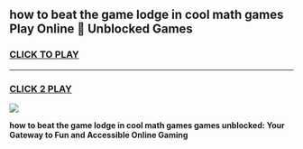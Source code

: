 
## how to beat the game lodge in cool math games Play Online 👋 Unblocked Games
<h3>
<a href="https://news.freeplayer.one?title=how_to_beat_the_game_lodge_in_cool_math_games&ref=17CMG">CLICK TO PLAY</a></h3>
<hr>

<h3>
<a href="https://news.freeplayer.one?title=how_to_beat_the_game_lodge_in_cool_math_games&ref=17CMG">CLICK 2 PLAY</a>
  
</h3>

<a href="https://news.freeplayer.one?title=how_to_beat_the_game_lodge_in_cool_math_games&ref=17CMG/"><img src="https://clearcache.store/games.png"></a>


**how to beat the game lodge in cool math games games unblocked: Your Gateway to Fun and Accessible Online Gaming**
